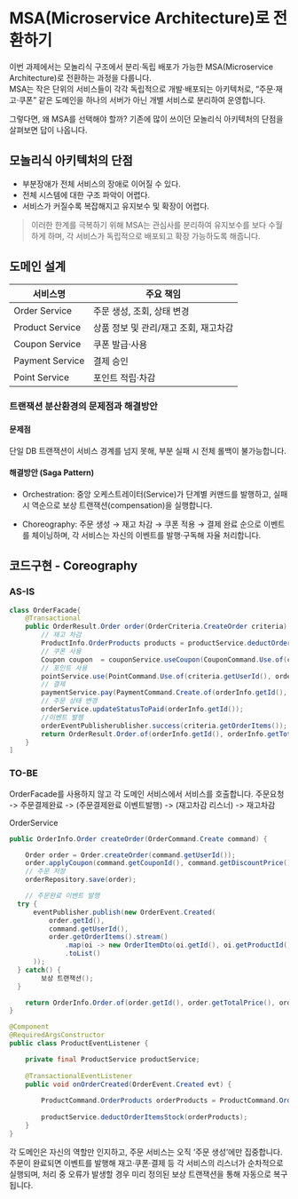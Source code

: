 # MSA(Microservice Architecture)로 전환하기
이번 과제에서는 모놀리식 구조에서 분리·독립 배포가 가능한 MSA(Microservice Architecture)로 전환하는 과정을 다룹니다.  
MSA는 작은 단위의 서비스들이 각각 독립적으로 개발·배포되는 아키텍처로, “주문·재고·쿠폰” 같은 도메인을 하나의 서버가 아닌 개별 서비스로 분리하여 운영합니다.

그렇다면, 왜 MSA를 선택해야 할까?
기존에 많이 쓰이던 모놀리식 아키텍처의 단점을 살펴보면 답이 나옵니다.

## 모놀리식 아키텍처의 단점
- 부분장애가 전체 서비스의 장애로 이어질 수 있다.
- 전체 시스템에 대한 구조 파악이 어렵다.
- 서비스가 커질수록 복잡해지고 유지보수 및 확장이 어렵다.

> 이러한 한계를 극복하기 위해 MSA는 관심사를 분리하여 유지보수를 보다 수월하게 하며, 각 서비스가 독립적으로 배포되고 확장 가능하도록 해줍니다.

## 도메인 설계

서비스명 | 주요 책임
-- | --
Order Service| 주문 생성, 조회, 상태 변경
Product Service|상품 정보 및 관리/재고 조회, 재고차감
Coupon Service|쿠폰 발급·사용
Payment Service|결제 승인
Point Service|포인트 적립·차감

### 트랜잭션 분산환경의 문제점과 해결방안

#### 문제점
단일 DB 트랜잭션이 서비스 경계를 넘지 못해, 부분 실패 시 전체 롤백이 불가능합니다.

#### 해결방안 (Saga Pattern)

- Orchestration: 중앙 오케스트레이터(Service)가 단계별 커맨드를 발행하고, 실패 시 역순으로 보상 트랜잭션(compensation)을 실행합니다.

- Choreography: 주문 생성 → 재고 차감 → 쿠폰 적용 → 결제 완료 순으로 이벤트를 체이닝하며, 각 서비스는 자신의 이벤트를 발행·구독해 자율 처리합니다.

## 코드구현 - Coreography

### AS-IS

```java
class OrderFacade{
	@Transactional
	public OrderResult.Order order(OrderCriteria.CreateOrder criteria) {
		// 재고 차감
		ProductInfo.OrderProducts products = productService.deductOrderItemsStock(ProductCommand.OrderProducts.of(orderProducts));
		// 쿠폰 사용
        Coupon coupon  = couponService.useCoupon(CouponCommand.Use.of(criteria.getUserId(), criteria.getCouponId()));
		// 포인트 사용
		pointService.use(PointCommand.Use.of(criteria.getUserId(), orderInfo.getTotalPrice()));
		// 결제
		paymentService.pay(PaymentCommand.Create.of(orderInfo.getId(), orderInfo.getDiscountPrice()));
		// 주문 상태 변경
		orderService.updateStatusToPaid(orderInfo.getId());
        //이벤트 발행
		orderEventPublisherublisher.success(criteria.getOrderItems());
		return OrderResult.Order.of(orderInfo.getId(), orderInfo.getTotalPrice(), orderInfo.getDiscountPrice(), orderInfo.getStatus());
	}
]
```
### TO-BE
OrderFacade를 사용하지 않고 각 도메인 서비스에서 서비스를 호출합니다.
주문요청 -> 주문결제완료 -> (주문결제완료 이벤트발행) -> (재고차감 리스너) -> 재고차감

OrderService
```java
public OrderInfo.Order createOrder(OrderCommand.Create command) {

    Order order = Order.createOrder(command.getUserId());
    order.applyCoupon(command.getCouponId(), command.getDiscountPrice());
    // 주문 저장
    orderRepository.save(order);

    // 주문완료 이벤트 발행
  try {
	  eventPublisher.publish(new OrderEvent.Created(
		  order.getId(),
		  command.getUserId(),
		  order.getOrderItems().stream()
			  .map(oi -> new OrderItemDto(oi.getId(), oi.getProductId(), oi.getQuantity(), oi.getProductPrice(), oi.getTotalPrice()))
			  .toList()
	  ));
  } catch() {
		보상 트랜잭션();
  }

    return OrderInfo.Order.of(order.getId(), order.getTotalPrice(), order.getDiscountPrice(), order.getStatus());
}
```

```java
@Component
@RequiredArgsConstructor
public class ProductEventListener {

    private final ProductService productService;
    
    @TransactionalEventListener
    public void onOrderCreated(OrderEvent.Created evt) {
    
        ProductCommand.OrderProducts orderProducts = ProductCommand.OrderProducts.of(evt.getItems().stream().map(i -> ProductCommand.OrderProduct.of(i.getProductId(), i.getQuantity())).toList());
    
        productService.deductOrderItemsStock(orderProducts);
    }
}
```

각 도메인은 자신의 역할만 인지하고, 주문 서비스는 오직 ‘주문 생성’에만 집중합니다. 
주문이 완료되면 이벤트를 발행해 재고·쿠폰·결제 등 각 서비스의 리스너가 순차적으로 실행되며, 처리 중 오류가 발생할 경우 미리 정의된 보상 트랜잭션을 통해 자동으로 복구됩니다.

